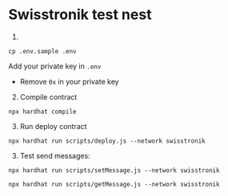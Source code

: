# Swisstronik test nest
1. 
```
cp .env.sample .env
```
Add your private key in `.env`
- Remove `0x` in your private key
2. Compile contract
```shell
npx hardhat compile
```
3. Run deploy contract
```shell
npx hardhat run scripts/deploy.js --network swisstronik
```
3. Test send messages:
```shell
npx hardhat run scripts/setMessage.js --network swisstronik
```
```shell
npx hardhat run scripts/getMessage.js --network swisstronik

```


